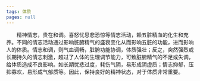 ```yaml
---
tags: 体质
pages: null
---
```

&emsp;&emsp;精神情志，贵在和调。喜怒忧思悲恐惊等情志活动，赖五脏精血的化生和充养。不同的情志活动通过影响脏腑精气的盛衰变化从而影响五脏的功能，进而影响人的体质。情志和调，则气血调畅，脏腑功能协调，体质强壮；反之，突然强烈或长期持久的情志刺激，超过了人体的生理调节能力，可致脏腑精气的不足或失调，给体质造成不良影响。如长期忧悲过度，耗伤气阴，易形成阴虚质；情志抑郁，压抑寡欢，易形成气郁质等。因此，保持良好的精神状态，对于体质非常重要。